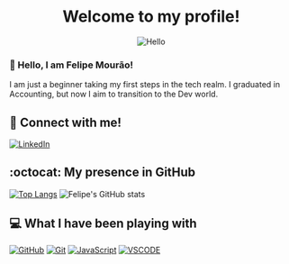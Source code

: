 # <center> Welcome to my profile! </center> 
<div style="text-align: center;">

 ![Hello](https://static.vecteezy.com/system/resources/thumbnails/023/816/429/small_2x/black-hole-loop-animation-on-black-background-isolated-transparent-alpha-png.png)

</div>

### 👋 Hello, I am Felipe Mourão!<br>

I am just a beginner taking my first steps in the tech realm. I graduated in Accounting, but now I aim to transition to the Dev world.

## 🤝 Connect with me!
[![LinkedIn](https://img.shields.io/badge/linkedin-000?style=for-the-badge&logo=linkedin&logoColor=30A3DC)](https://www.linkedin.com/in/felipepcmourao/)

## :octocat: My presence in GitHub
[![Top Langs](https://github-readme-stats.vercel.app/api/top-langs/?username=felipepcmourao&show_icons=true&theme=dark)]()
![Felipe's GitHub stats](https://github-readme-stats.vercel.app/api?username=felipepcmourao&show_icons=true&theme=dark)

## 💻 What I have been playing with
[![GitHub](https://img.shields.io/badge/GitHub-000?style=for-the-badge&logo=github&logoColor=30A3DC)]()
[![Git](https://img.shields.io/badge/Git-000?style=for-the-badge&logo=git&logoColor=E94D5F)]() 
[![JavaScript](https://img.shields.io/badge/javascript-000?style=for-the-badge&logo=javascript&logoColor=yellow)]() 
[![VSCODE](https://img.shields.io/badge/vscode-blue?style=for-the-badge&logo=vscode&logoColor=yellow)]()

<!--
**felipepcmourao/felipepcmourao** is a ✨ _special_ ✨ repository because its `README.md` (this file) appears on your GitHub profile.

Here are some ideas to get you started:

- 🔭 I’m currently working on ...
- 🌱 I’m currently learning ...
- 👯 I’m looking to collaborate on ...
- 🤔 I’m looking for help with ...
- 💬 Ask me about ...
- 📫 How to reach me: ...
- 😄 Pronouns: ...
- ⚡ Fun fact: ...
-->
